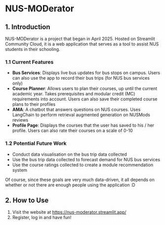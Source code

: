 # NUS-MODerator
## 1. Introduction
NUS-MODerator is a project that began in April 2025. Hosted on Streamlit Community Cloud, it is a web application that serves as a tool to assist NUS students in their schooling.

### 1.1 Current Features
- **Bus Services**: Displays live bus updates for bus stops on campus. Users can also use the app to record their bus trips (for NUS bus services only)
- **Course Planner**: Allows users to plan their courses, up until the current academic year. Takes prerequisites and modular credit (MC) requirements into account. Users can also save their completed course plans to their profiles
- **AMA**: A chatbot that answers questions on NUS courses. Uses LangChain to perform retrieval augmented generation on NUSMods reviews
- **Profile Page**: Displays the courses that the user has saved to his / her profile. Users can also rate their courses on a scale of 0-10

### 1.2 Potential Future Work
- Conduct data visualisation on the bus trip data collected
- Use the bus trip data collected to forecast demand for NUS bus services
- Use the course ratings collected to create a module recommendation system

Of course, since these goals are very much data-driven, it all depends on whether or not there are enough people using the application :D

## 2. How to Use
1. Visit the website at https://nus-moderator.streamlit.app/
2. Register, log in and have fun!
